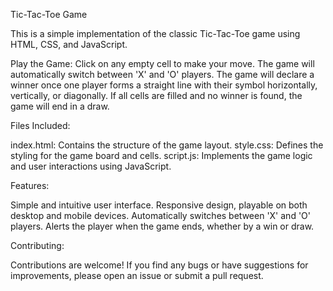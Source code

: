 Tic-Tac-Toe Game

This is a simple implementation of the classic Tic-Tac-Toe game using HTML, CSS, and JavaScript.

Play the Game:
Click on any empty cell to make your move.
The game will automatically switch between 'X' and 'O' players.
The game will declare a winner once one player forms a straight line with their symbol horizontally, vertically, or diagonally.
If all cells are filled and no winner is found, the game will end in a draw. 


Files Included:

index.html: Contains the structure of the game layout.
style.css: Defines the styling for the game board and cells.
script.js: Implements the game logic and user interactions using JavaScript.



Features:

Simple and intuitive user interface.
Responsive design, playable on both desktop and mobile devices.
Automatically switches between 'X' and 'O' players.
Alerts the player when the game ends, whether by a win or draw.



Contributing:

Contributions are welcome! If you find any bugs or have suggestions for improvements, please open an issue or submit a pull request.
